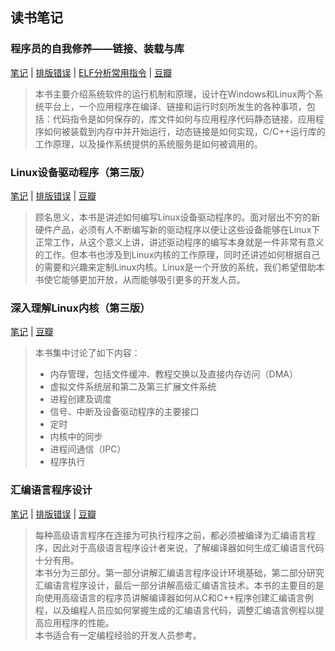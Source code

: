 ## 读书笔记

### 程序员的自我修养——链接、装载与库

[笔记](books/程序员的自我修养链接装载与库/notes.md) |
[排版错误](books/程序员的自我修养链接装载与库/layout_err.md) |
[ELF分析常用指令](books/程序员的自我修养链接装载与库/bin.md) |
[豆瓣](https://book.douban.com/subject/3652388/)

> 本书主要介绍系统软件的运行机制和原理，设计在Windows和Linux两个系统平台上，一个应用程序在编译、链接和运行时刻所发生的各种事项，包括：代码指令是如何保存的，库文件如何与应用程序代码静态链接，应用程序如何被装载到内存中并开始运行，动态链接是如何实现，C/C++运行库的工作原理，以及操作系统提供的系统服务是如何被调用的。

### Linux设备驱动程序（第三版）

[笔记](books/linux-device-drivers-v3/README.md) |
[排版错误](books/linux-device-drivers-v3/layout_err.md) |
[豆瓣](https://book.douban.com/subject/1723151/)

> 顾名思义，本书是讲述如何编写Linux设备驱动程序的。面对层出不穷的新硬件产品，必须有人不断编写新的驱动程序以便让这些设备能够在Linux下正常工作，从这个意义上讲，讲述驱动程序的编写本身就是一件非常有意义的工作。但本书也涉及到Linux内核的工作原理，同时还讲述如何根据自己的需要和兴趣来定制Linux内核。Linux是一个开放的系统，我们希望借助本书使它能够更加开放，从而能够吸引更多的开发人员。


### 深入理解Linux内核（第三版）

[笔记](books/understanding-the-linux-kernel-v3/notes.md) |
[豆瓣](https://book.douban.com/subject/2287506/)

> 本书集中讨论了如下内容：
> * 内存管理，包括文件缓冲、教程交换以及直接内存访问（DMA）
> * 虚拟文件系统层和第二及第三扩展文件系统
> * 进程创建及调度
> * 信号、中断及设备驱动程序的主要接口
> * 定时
> * 内核中的同步
> * 进程间通信（IPC）
> * 程序执行

### 汇编语言程序设计

[笔记](books/professional-assembly-language/README.md) |
[排版错误](books/professional-assembly-language/layout_err.md) |
[豆瓣](https://book.douban.com/subject/1446250/)

> 每种高级语言程序在连接为可执行程序之前，都必须被编译为汇编语言程序，因此对于高级语言程序设计者来说，了解编译器如何生成汇编语言代码十分有用。 \
> 本书分为三部分。第一部分讲解汇编语言程序设计环境基础，第二部分研究汇编语言程序设计，最后一部分讲解高级汇编语言技术。本书的主要目的是向使用高级语言的程序员讲解编译器如何从C和C++程序创建汇编语言例程，以及编程人员应如何掌握生成的汇编语言代码，调整汇编语言例程以提高应用程序的性能。 \
> 本书适合有一定编程经验的开发人员参考。
